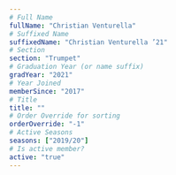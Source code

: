 ```yaml
---
# Full Name
fullName: "Christian Venturella"
# Suffixed Name
suffixedName: "Christian Venturella ’21"
# Section
section: "Trumpet"
# Graduation Year (or name suffix)
gradYear: "2021"
# Year Joined
memberSince: "2017"
# Title
title: ""
# Order Override for sorting
orderOverride: "-1"
# Active Seasons
seasons: ["2019/20"]
# Is active member?
active: "true"
---
```


